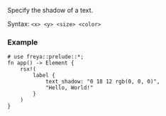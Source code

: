 Specify the shadow of a text.

Syntax: `<x> <y> <size> <color>`

### Example

```rust, no_run
# use freya::prelude::*;
fn app() -> Element {
    rsx!(
        label {
            text_shadow: "0 18 12 rgb(0, 0, 0)",
            "Hello, World!"
        }
    )
}
```
